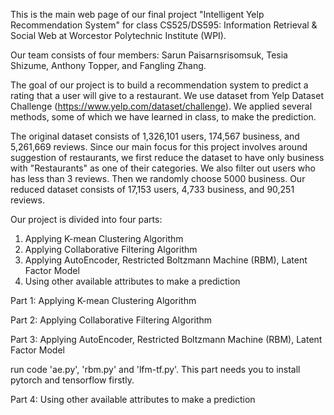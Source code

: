 This is the main web page of our final project "Intelligent Yelp Recommendation System" for class CS525/DS595: Information Retrieval & Social Web at Worcestor Polytechnic Institute (WPI).

Our team consists of four members: Sarun Paisarnsrisomsuk, Tesia Shizume, Anthony Topper, and Fangling Zhang.

The goal of our project is to build a recommendation system to predict a rating that a user will give to a restaurant. We use dataset from Yelp Dataset Challenge (https://www.yelp.com/dataset/challenge). We applied several methods, some of which we have learned in class, to make the prediction.

The original dataset consists of 1,326,101 users, 174,567 business, and 5,261,669 reviews. Since our main focus for this project involves around suggestion of restaurants, we first reduce the dataset to have only business with "Restaurants" as one of their categories. We also filter out users who has less than 3 reviews. Then we randomly choose 5000 business. Our reduced dataset consists of 17,153 users, 4,733 business, and 90,251 reviews.

Our project is divided into four parts:
1) Applying K-mean Clustering Algorithm
2) Applying Collaborative Filtering Algorithm
3) Applying AutoEncoder, Restricted Boltzmann Machine (RBM), Latent Factor Model
4) Using other available attributes to make a prediction



Part 1: Applying K-mean Clustering Algorithm




Part 2: Applying Collaborative Filtering Algorithm




Part 3: Applying AutoEncoder, Restricted Boltzmann Machine (RBM), Latent Factor Model

run code 'ae.py', 'rbm.py' and 'lfm-tf.py'. 
This part needs you to install pytorch and tensorflow firstly.



Part 4: Using other available attributes to make a prediction
